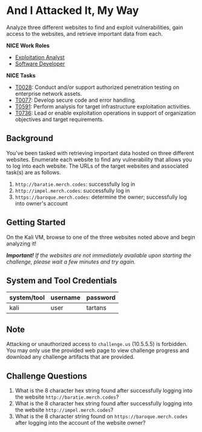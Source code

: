# And I Attacked It, My Way

Analyze three different websites to find and exploit vulnerabilities, gain access to the websites, and retrieve important data from each.

**NICE Work Roles**

- [Exploitation Analyst](https://niccs.cisa.gov/workforce-development/nice-framework)
- [Software Developer](https://niccs.cisa.gov/workforce-development/nice-framework)

**NICE Tasks**

- [T0028](https://niccs.cisa.gov/workforce-development/nice-framework): Conduct and/or support authorized penetration testing on enterprise network assets.
- [T0077](https://niccs.cisa.gov/workforce-development/nice-framework): Develop secure code and error handling.
- [T0591](https://niccs.cisa.gov/workforce-development/nice-framework): Perform analysis for target infrastructure exploitation activities.
- [T0736](https://niccs.cisa.gov/workforce-development/nice-framework): Lead or enable exploitation operations in support of organization objectives and target requirements.


## Background

You've been tasked with retrieving important data hosted on three different websites. Enumerate each website to find any vulnerability that allows you to log into each website. The URLs of the target websites and associated task(s) are as follows.

1. `http://baratie.merch.codes`: successfully log in 
2. `http://impel.merch.codes`: successfully log in
3. `https://baroque.merch.codes`: determine the owner; successfully log into owner's account

## Getting Started

On the Kali VM, browse to one of the three websites noted above and begin analyzing it!

***Important!** If the websites are not immediately available upon starting the challenge, please wait a few minutes and try again.*

## System and Tool Credentials

|system/tool|username|password|
|-----------|--------|--------|
|kali|user|tartans|

## Note

Attacking or unauthorized access to `challenge.us` (10.5.5.5) is forbidden. You may only use the provided web page to view challenge progress and download any challenge artifacts that are provided.

## Challenge Questions

1. What is the 8 character hex string found after successfully logging into the website `http://baratie.merch.codes`?
2. What is the 8 character hex string found after successfully logging into the website `http://impel.merch.codes`?
3. What is the 8 character string found on `https://baroque.merch.codes` after logging into the account of the website owner?
